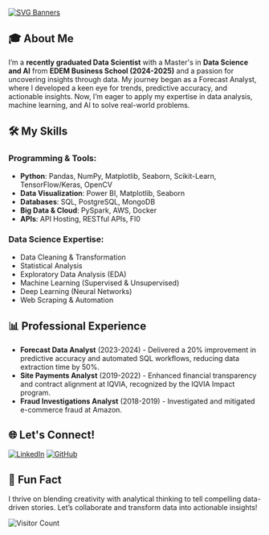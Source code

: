 [![SVG Banners](https://svg-banners.vercel.app/api?type=typeWriter&text1=Hi%2C%20I%27m%20Alejandro%20-%20Your%20Data%20Scientist%20📊&width=800&height=400)](https://github.com/Akshay090/svg-banners)

## 🎓 About Me
I’m a **recently graduated Data Scientist** with a Master's in **Data Science and AI** from **EDEM Business School (2024-2025)** and a passion for uncovering insights through data. My journey began as a Forecast Analyst, where I developed a keen eye for trends, predictive accuracy, and actionable insights. Now, I’m eager to apply my expertise in data analysis, machine learning, and AI to solve real-world problems.

## 🛠️ My Skills
### Programming & Tools:
- **Python**: Pandas, NumPy, Matplotlib, Seaborn, Scikit-Learn, TensorFlow/Keras, OpenCV
- **Data Visualization**: Power BI, Matplotlib, Seaborn
- **Databases**: SQL, PostgreSQL, MongoDB
- **Big Data & Cloud**: PySpark, AWS, Docker
- **APIs**: API Hosting, RESTful APIs, Fl0

### Data Science Expertise:
- Data Cleaning & Transformation
- Statistical Analysis
- Exploratory Data Analysis (EDA)
- Machine Learning (Supervised & Unsupervised)
- Deep Learning (Neural Networks)
- Web Scraping & Automation

## 📊 Professional Experience
- **Forecast Data Analyst** (2023-2024) - Delivered a 20% improvement in predictive accuracy and automated SQL workflows, reducing data extraction time by 50%.
- **Site Payments Analyst** (2019-2022) - Enhanced financial transparency and contract alignment at IQVIA, recognized by the IQVIA Impact program.
- **Fraud Investigations Analyst** (2018-2019) - Investigated and mitigated e-commerce fraud at Amazon.

## 🌐 Let's Connect!
[![LinkedIn](https://img.shields.io/badge/LinkedIn-blue?logo=linkedin)](https://www.linkedin.com/in/alejandro-martinezruiz/)
[![GitHub](https://img.shields.io/badge/GitHub-black?logo=github)](https://github.com/AlejandroMRZ)

## 🎯 Fun Fact
I thrive on blending creativity with analytical thinking to tell compelling data-driven stories. Let’s collaborate and transform data into actionable insights!

![Visitor Count](https://visitor-badge.glitch.me/badge?page_id=YOUR_USERNAME)

<!--
**AlejandroMRZ/AlejandroMRZ** is a ✨ _special_ ✨ repository because its `README.md` (this file) appears on your GitHub profile.

Here are some ideas to get you started:

- 🔭 I’m currently working on ...
- 🌱 I’m currently learning ...
- 👯 I’m looking to collaborate on ...
- 🤔 I’m looking for help with ...
- 💬 Ask me about ...
- 📫 How to reach me: ...
- 😄 Pronouns: ...
- ⚡ Fun fact: ...
-->
